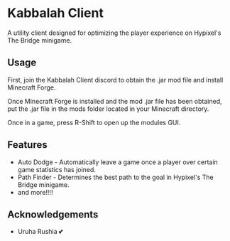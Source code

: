 # Kabbalah Client

A utility client designed for optimizing the player experience on Hypixel's The Bridge minigame.


## Usage

First, join the Kabbalah Client discord to obtain the .jar mod file and install Minecraft Forge.

Once Minecraft Forge is installed and the mod .jar file has been obtained, put the .jar file in the mods folder located in your Minecraft directory.

Once in a game, press R-Shift to open up the modules GUI.

## Features
- Auto Dodge - Automatically leave a game once a player over certain game statistics has joined.
- Path Finder - Determines the best path to the goal in Hypixel's The Bridge minigame.
- and more!!!!

## Acknowledgements

 - Uruha Rushia 💕

